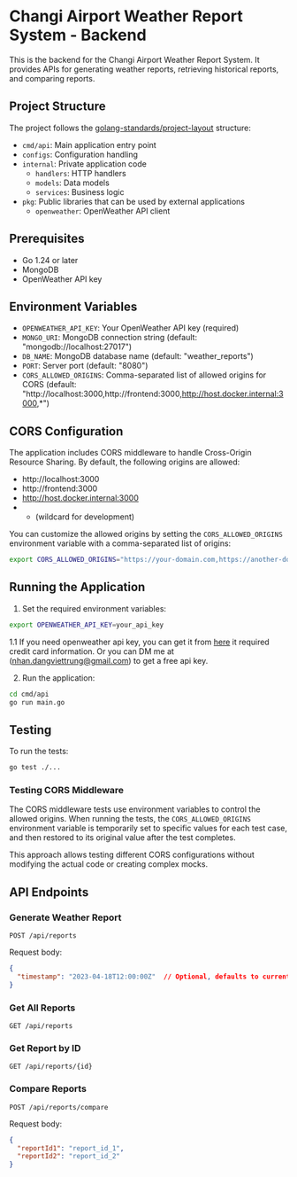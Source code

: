 # Changi Airport Weather Report System - Backend

This is the backend for the Changi Airport Weather Report System. It provides APIs for generating weather reports, retrieving historical reports, and comparing reports.

## Project Structure

The project follows the [golang-standards/project-layout](https://github.com/golang-standards/project-layout) structure:

- `cmd/api`: Main application entry point
- `configs`: Configuration handling
- `internal`: Private application code
  - `handlers`: HTTP handlers
  - `models`: Data models
  - `services`: Business logic
- `pkg`: Public libraries that can be used by external applications
  - `openweather`: OpenWeather API client

## Prerequisites

- Go 1.24 or later
- MongoDB
- OpenWeather API key

## Environment Variables

- `OPENWEATHER_API_KEY`: Your OpenWeather API key (required)
- `MONGO_URI`: MongoDB connection string (default: "mongodb://localhost:27017")
- `DB_NAME`: MongoDB database name (default: "weather_reports")
- `PORT`: Server port (default: "8080")
- `CORS_ALLOWED_ORIGINS`: Comma-separated list of allowed origins for CORS (default: "http://localhost:3000,http://frontend:3000,http://host.docker.internal:3000,*")

## CORS Configuration

The application includes CORS middleware to handle Cross-Origin Resource Sharing. By default, the following origins are allowed:

- http://localhost:3000
- http://frontend:3000
- http://host.docker.internal:3000
- * (wildcard for development)

You can customize the allowed origins by setting the `CORS_ALLOWED_ORIGINS` environment variable with a comma-separated list of origins:

```bash
export CORS_ALLOWED_ORIGINS="https://your-domain.com,https://another-domain.com"
```

## Running the Application

1. Set the required environment variables:

```bash
export OPENWEATHER_API_KEY=your_api_key
```

1.1 If you need openweather api key, you can get it from [here](https://openweathermap.org/api/one-call-3) it required credit card information. Or you can DM me at (nhan.dangviettrung@gmail.com) to get a free api key.

2. Run the application:

```bash
cd cmd/api
go run main.go
```

## Testing

To run the tests:

```bash
go test ./...
```

### Testing CORS Middleware

The CORS middleware tests use environment variables to control the allowed origins. When running the tests, the `CORS_ALLOWED_ORIGINS` environment variable is temporarily set to specific values for each test case, and then restored to its original value after the test completes.

This approach allows testing different CORS configurations without modifying the actual code or creating complex mocks.

## API Endpoints

### Generate Weather Report

```
POST /api/reports
```

Request body:
```json
{
  "timestamp": "2023-04-18T12:00:00Z"  // Optional, defaults to current time
}
```

### Get All Reports

```
GET /api/reports
```

### Get Report by ID

```
GET /api/reports/{id}
```

### Compare Reports

```
POST /api/reports/compare
```

Request body:
```json
{
  "reportId1": "report_id_1",
  "reportId2": "report_id_2"
}
```
